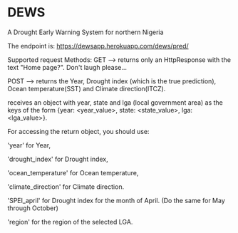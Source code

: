 # DEWS
A Drought Early Warning System for northern Nigeria

The endpoint is: https://dewsapp.herokuapp.com/dews/pred/


Supported request Methods: GET --> returns only an HttpResponse with the text "Home page?". Don't laugh please...
                           
POST --> returns the Year, Drought index (which is the true prediction), Ocean temperature(SST) and Climate direction(ITCZ).

receives an object with year, state and lga (local government area) as the keys of the form {year: <year_value>, state: <state_value>, lga: <lga_value>}.

For accessing the return object, you should use:

'year' for Year,

'drought_index' for Drought index,

'ocean_temperature' for Ocean temperature,

'climate_direction' for Climate direction.

'SPEI_april' for Drought index for the month of April. (Do the same for May through October)

'region' for the region of the selected LGA.
